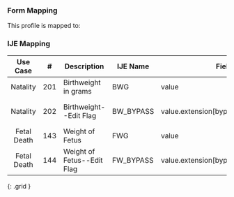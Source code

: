 ### Form Mapping
This profile is mapped to:

### IJE Mapping

| **Use Case** |  **#**   |  **Description**  | **IJE Name**  |  **Field**  |  **Type**  | **Value Set**  |
| :---------: | --------------- | ------------ | ------------- | ---------- | ---------- | -------------- |
| Natality | 201 | Birthweight in grams | BWG | value |quantity | |
| Natality | 202 | Birthweight--Edit Flag | BW_BYPASS | value.extension[bypassEditFlag].value |codeable |[BirthWeightEditFlagsVS], <br />See [Handling of edit flags] |
| Fetal Death | 143 | Weight of Fetus | FWG | value |quantity | |
| Fetal Death | 144 | Weight of Fetus--Edit Flag | FW_BYPASS | value.extension[bypassEditFlag].value |codeable |[BirthWeightEditFlagsVS], <br />See [Handling of edit flags] |
{: .grid }
